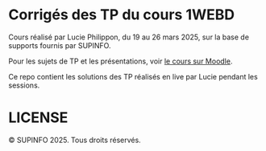 # Corrigés des TP du cours 1WEBD

Cours réalisé par Lucie Philippon, du 19 au 26 mars 2025, sur la base de supports fournis par SUPINFO.

Pour les sujets de TP et les présentations, voir [le cours sur Moodle](https://moodle.supinfo.com/course/view.php?id=294).

Ce repo contient les solutions des TP réalisés en live par Lucie pendant les sessions.

# LICENSE

© SUPINFO 2025. Tous droits réservés.
